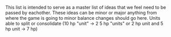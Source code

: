 This list is intended to serve as a master list of ideas that we feel need to be passed by eachother.
These ideas can be minor or major anything from where the game is going to minor balance changes should go here.
Units able to split or consolidate (10 hp "unit" -> 2 5 hp "units"   or   2 hp unit and 5 hp unit -> 7 hp)